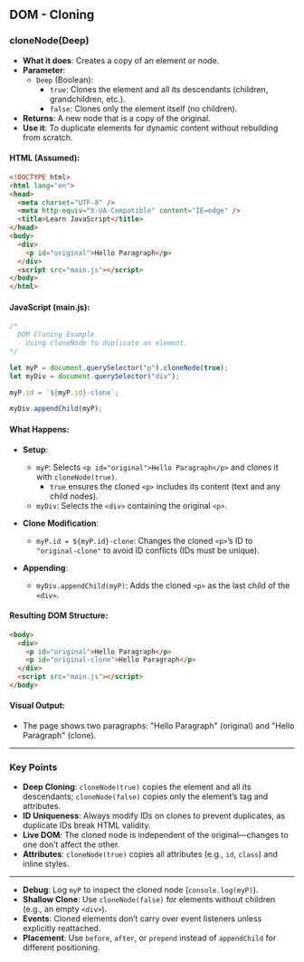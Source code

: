 ## DOM - Cloning

### cloneNode(Deep)
- **What it does**: Creates a copy of an element or node.
- **Parameter**:
  - `Deep` (Boolean):
    - `true`: Clones the element and all its descendants (children, grandchildren, etc.).
    - `false`: Clones only the element itself (no children).
- **Returns**: A new node that is a copy of the original.
- **Use it**: To duplicate elements for dynamic content without rebuilding from scratch.

#### HTML (Assumed):
```html
<!DOCTYPE html>
<html lang="en">
<head>
  <meta charset="UTF-8" />
  <meta http-equiv="X-UA-Compatible" content="IE=edge" />
  <title>Learn JavaScript</title>
</head>
<body>
  <div>
    <p id="original">Hello Paragraph</p>
  </div>
  <script src="main.js"></script>
</body>
</html>
```

#### JavaScript (main.js):
```javascript
/*
  DOM Cloning Example
  - Using cloneNode to duplicate an element.
*/

let myP = document.querySelector("p").cloneNode(true);
let myDiv = document.querySelector("div");

myP.id = `${myP.id}-clone`;

myDiv.appendChild(myP);
```

#### What Happens:
- **Setup**:
  - `myP`: Selects `<p id="original">Hello Paragraph</p>` and clones it with `cloneNode(true)`.
    - `true` ensures the cloned `<p>` includes its content (text and any child nodes).
  - `myDiv`: Selects the `<div>` containing the original `<p>`.

- **Clone Modification**:
  - `myP.id = ${myP.id}-clone`: Changes the cloned `<p>`’s ID to `"original-clone"` to avoid ID conflicts (IDs must be unique).

- **Appending**:
  - `myDiv.appendChild(myP)`: Adds the cloned `<p>` as the last child of the `<div>`.

#### Resulting DOM Structure:
```html
<body>
  <div>
    <p id="original">Hello Paragraph</p>
    <p id="original-clone">Hello Paragraph</p>
  </div>
  <script src="main.js"></script>
</body>
```

#### Visual Output:
- The page shows two paragraphs: "Hello Paragraph" (original) and "Hello Paragraph" (clone).

---

### Key Points
- **Deep Cloning**: `cloneNode(true)` copies the element and all its descendants; `cloneNode(false)` copies only the element’s tag and attributes.
- **ID Uniqueness**: Always modify IDs on clones to prevent duplicates, as duplicate IDs break HTML validity.
- **Live DOM**: The cloned node is independent of the original—changes to one don’t affect the other.
- **Attributes**: `cloneNode(true)` copies all attributes (e.g., `id`, `class`) and inline styles.

---


- **Debug**: Log `myP` to inspect the cloned node (`console.log(myP)`).
- **Shallow Clone**: Use `cloneNode(false)` for elements without children (e.g., an empty `<div>`).
- **Events**: Cloned elements don’t carry over event listeners unless explicitly reattached.
- **Placement**: Use `before`, `after`, or `prepend` instead of `appendChild` for different positioning.
